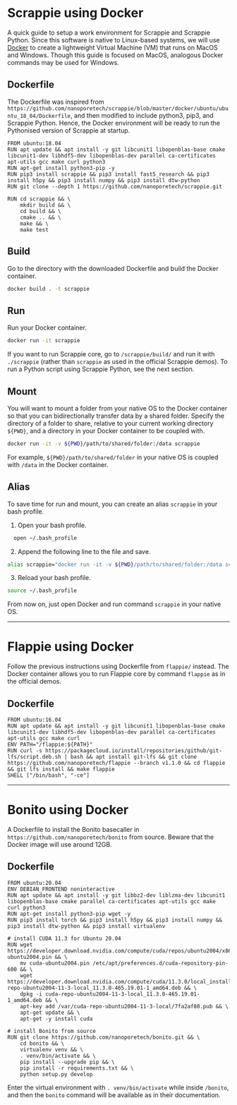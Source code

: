 #  Scrappie using Docker
A quick guide to setup a work environment for Scrappie and Scrappie Python. Since this software is native to Linux-based systems, we will use [Docker](https://www.docker.com/get-started) to create a lightweight Virtual Machine (VM) that runs on MacOS and Windows. Though this guide is focused on MacOS, analogous Docker commands may be used for Windows.

## Dockerfile
The Dockerfile was inspired from `https://github.com/nanoporetech/scrappie/blob/master/docker/ubuntu/ubuntu_18_04/Dockerfile`, and then modified to include python3, pip3, and Scrappie Python.
Hence, the Docker environment will be ready to run the Pythonised version of Scrappie at startup.

```
FROM ubuntu:18.04
RUN apt update && apt install -y git libcunit1 libopenblas-base cmake libcunit1-dev libhdf5-dev libopenblas-dev parallel ca-certificates apt-utils gcc make curl python3
RUN apt-get install python3-pip -y
RUN pip3 install scrappie && pip3 install fast5_research && pip3 install h5py && pip3 install numpy && pip3 install dtw-python
RUN git clone --depth 1 https://github.com/nanoporetech/scrappie.git

RUN cd scrappie && \
    mkdir build && \
    cd build && \
    cmake .. && \
    make && \
    make test
```


## Build
Go to the directory with the downloaded Dockerfile and build the Docker container.

```bash
docker build . -t scrappie
```

## Run
Run your Docker container.

```bash
docker run -it scrappie
```

If you want to run Scrappie core, go to `/scrappie/build/` and run it with `./scrappie` (rather than `scrappie` as used in the official Scrappie demos). To run a Python script using Scrappie Python, see the next section.

## Mount
You will want to mount a folder from your native OS to the Docker container so that you can bidirectionally transfer data by a shared folder. Specify the directory of a folder to share, relative to your current working directory `${PWD}`, and a directory in your Docker container to be coupled with.

```bash
docker run -it -v ${PWD}/path/to/shared/folder:/data scrappie
```

For example, `${PWD}/path/to/shared/folder` in your native OS is coupled with `/data` in the Docker container.


## Alias
To save time for run and mount, you can create an alias `scrappie` in your bash profile.

1. Open your bash profile. 
```bash
  open ~/.bash_profile
```

2. Append the following line to the file and save.
```bash
alias scrappie="docker run -it -v ${PWD}/path/to/shared/folder:/data scrappie"
```

3. Reload your bash profile.
```bash
source ~/.bash_profile
```
From now on, just open Docker and run command `scrappie` in your native OS.


---

# Flappie using Docker
Follow the previous instructions using Dockerfile from `flappie/` instead. The Docker container allows you to run Flappie core by command `flappie` as in the official demos.

## Dockerfile
```
FROM ubuntu:16.04
RUN apt update && apt install -y git libcunit1 libopenblas-base cmake libcunit1-dev libhdf5-dev libopenblas-dev parallel ca-certificates apt-utils gcc make curl
ENV PATH="/flappie:${PATH}"
RUN curl -s https://packagecloud.io/install/repositories/github/git-lfs/script.deb.sh | bash && apt install git-lfs && git clone https://github.com/nanoporetech/flappie --branch v1.1.0 && cd flappie && git lfs install && make flappie
SHELL ["/bin/bash", "-ce"]
```

---

# Bonito using Docker
A Dockerfile to install the Bonito basecaller in `https://github.com/nanoporetech/bonito` from source. Beware that the Docker image will use around 12GB.

## Dockerfile
```
FROM ubuntu:20.04
ENV DEBIAN_FRONTEND noninteractive
RUN apt update && apt install -y git libbz2-dev liblzma-dev libcunit1 libopenblas-base cmake parallel ca-certificates apt-utils gcc make curl python3
RUN apt-get install python3-pip wget -y 
RUN pip3 install torch && pip3 install h5py && pip3 install numpy && pip3 install dtw-python && pip3 install virtualenv

# install CUDA 11.3 for Ubuntu 20.04
RUN wget https://developer.download.nvidia.com/compute/cuda/repos/ubuntu2004/x86_64/cuda-ubuntu2004.pin && \
    mv cuda-ubuntu2004.pin /etc/apt/preferences.d/cuda-repository-pin-600 && \
    wget https://developer.download.nvidia.com/compute/cuda/11.3.0/local_installers/cuda-repo-ubuntu2004-11-3-local_11.3.0-465.19.01-1_amd64.deb && \
    dpkg -i cuda-repo-ubuntu2004-11-3-local_11.3.0-465.19.01-1_amd64.deb && \
    apt-key add /var/cuda-repo-ubuntu2004-11-3-local/7fa2af80.pub && \
    apt-get update && \
    apt-get -y install cuda

# install Bonito from source
RUN git clone https://github.com/nanoporetech/bonito.git && \
    cd bonito && \
    virtualenv venv && \
    . venv/bin/activate && \
    pip install --upgrade pip && \
    pip install -r requirements.txt && \
    python setup.py develop
```
Enter the virtual environment with `. venv/bin/activate` while inside `/bonito`, and then the `bonito` command will be available as in their documentation. 
